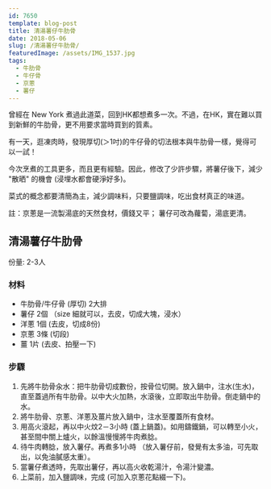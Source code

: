 ```yaml
---
id: 7650
template: blog-post
title: 清湯薯仔牛肋骨
date: 2018-05-06
slug: /清湯薯仔牛肋骨/
featuredImage: /assets/IMG_1537.jpg
tags:
  - 牛肋骨
  - 牛仔骨
  - 京蔥
  - 薯仔
---
```


曾經在 New York 煮過此道菜，回到HK都想煮多一次。不過，在HK，實在難以買到新鮮的牛肋骨，更不用要求當時買到的質素。

有一天，逛凍肉時，發現厚切(＞1吋)的牛仔骨的切法根本與牛肋骨一樣，覺得可以一試！

今次烹煮的工具更多，而且更有經驗。因此，修改了少許步驟，將薯仔後下，減少 "散晒" 的機會 (浸埋水都會硬淨好多)。

菜式的概念都要清簡為主，減少調味料，只要鹽調味，吃出食材真正的味道。

註：京蔥是一流製湯底的天然食材，價錢又平； 薯仔可改為蘿蔔，湯底更清。

## 清湯薯仔牛肋骨


份量: 2-3人

### 材料
- 牛肋骨/牛仔骨 (厚切) 2大排
- 薯仔 2個 （size 細就可以，去皮，切成大塊，浸水）
- 洋蔥 1個 (去皮，切成8份)
- 京蔥 3條  (切段)
- 薑 1片 (去皮、拍壓一下)


### 步驟
1. 先將牛肋骨汆水：把牛肋骨切成數份，按骨位切開。放入鍋中，注水(生水)，直至蓋過所有牛肋骨。以中大火加熱，水滾後，立即取出牛肋骨。倒走鍋中的水。
2. 將牛肋骨、京蔥、洋蔥及薑片放入鍋中，注水至覆蓋所有食材。
3. 用高火滾起，再以中火炆2－3小時 (蓋上鍋蓋)。如用鑄鐵鍋，可以轉至小火，甚至間中關上爐火，以餘溫慢慢將牛肉煮腍。
4. 待牛肉轉腍，放入薯仔。再煮多1小時 （放入薯仔前，發覺有太多油，可先取出，以免油膩感太重）。
5. 當薯仔煮透時，先取出薯仔，再以高火收乾湯汁，令湯汁變濃。
6. 上菜前，加入鹽調味，完成 (可加入京蔥花點綴一下)。